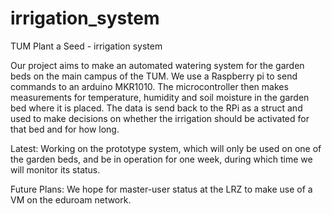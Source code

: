 # irrigation_system
TUM Plant a Seed - irrigation system

Our project aims to make an automated watering system for the garden beds on the main campus of the TUM.
We use a Raspberry pi to send commands to an arduino MKR1010. The microcontroller then makes measurements for temperature, humidity and soil moisture in the garden bed where it is placed. The data is send back to the RPi as a struct and used to make decisions on whether the irrigation should be activated for that bed and for how long.

Latest:
Working on the prototype system, which will only be used on one of the garden beds, and be in operation for one week, during which time we will monitor its status.

Future Plans:
We hope for master-user status at the LRZ to make use of a VM on the eduroam network.
